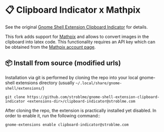 # 📋 Clipboard Indicator x Mathpix

See the original [Gnome Shell Extension Clipboard Indicator](https://github.com/Tudmotu/gnome-shell-extension-clipboard-indicator) for details.

This fork adds support for [Mathpix](https://mathpix.com/) and allows to convert images in the clipboard into latex code.
This functionality requires an API key which can be obtained from the [Mathpix account page](https://accounts.mathpix.com/). 

## 📦 Install from source (modified urls)

Installation via git is performed by cloning the repo into your local gnome-shell extensions directory (usually `~/.local/share/gnome-shell/extensions/`)

```
git clone https://github.com/stroblme/gnome-shell-extension-clipboard-indicator <extensions-dir>/clipboard-indicator@stroblme.com
```

After cloning the repo, the extension is practically installed yet disabled. In order to enable it, run the following command::
```
gnome-extensions enable clipboard-indicator@stroblme.com
```
